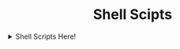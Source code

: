 <h1 align="center"> Shell Scipts </h1>

<details>
<summary> Shell Scripts Here! </summary>

### Powersheller

- Install Powershell on Linux

```shell
curl -s https://raw.githubusercontent.com/coloredbytes/jershs-scripts/main/shell/powersheller.sh | bash
```

### Push 2 Git

- Push Local Repos To GitHub or any cloud-repo site.

```shell
# Pull Script
curl -O https://raw.githubusercontent.com/coloredbytes/jershs-scripts/main/shell/push-to-github.sh

# Run Script
./push-to-github.sh
```
### Sig Create

-  Create Signature Header for shell and PowerShell scripts.

```shell
# Pull Script
curl -O https://raw.githubusercontent.com/coloredbytes/jershs-scripts/main/shell/sig-create.sh

# Run Script
./sig-create.sh
```
### Import OVA

- Import Virtual Appliance into Proxmox
```shell
# Pull Script

curl -O https://raw.githubusercontent.com/coloredbytes/jershs-scripts/main/shell/import-ova.sh

# Run Script
./import-ova.sh
```
</details>
